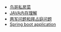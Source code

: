 * [鸟哥私房菜](http://cn.linux.vbird.org/linux_server/0330nfs.php)
* [JAVA内存理解](https://my.oschina.net/xiaohui249/blog/170013)
* [两军问题和拜占庭问题](http://www.8btc.com/baizhantingjiangjun)
* [Spring boot application](https://docs.spring.io/spring-boot/docs/current/reference/html/common-application-properties.html)
